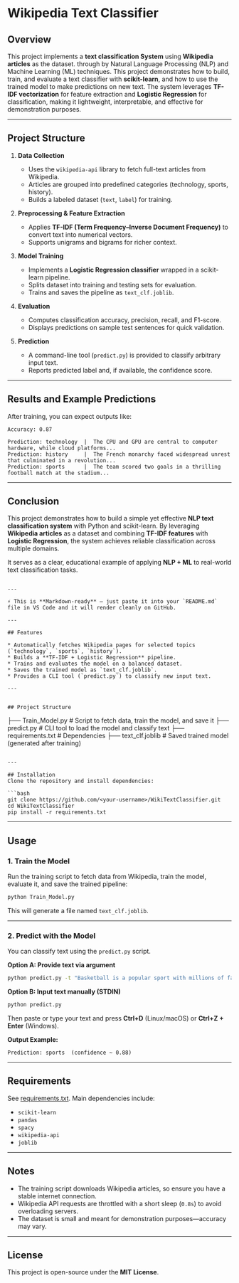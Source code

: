# Wikipedia Text Classifier

## Overview
This project implements a **text classification System** using **Wikipedia articles** as the dataset. through by Natural Language Processing (NLP) and Machine Learning (ML) techniques.
This project demonstrates how to build, train, and evaluate a text classifier with **scikit-learn**, and how to use the trained model to make predictions on new text.
The system leverages **TF-IDF vectorization** for feature extraction and **Logistic Regression** for classification, making it lightweight, interpretable, and effective for demonstration purposes.  

---

## Project Structure  

1. **Data Collection**  
   - Uses the `wikipedia-api` library to fetch full-text articles from Wikipedia.  
   - Articles are grouped into predefined categories (technology, sports, history).  
   - Builds a labeled dataset (`text`, `label`) for training.  

2. **Preprocessing & Feature Extraction**  
   - Applies **TF-IDF (Term Frequency–Inverse Document Frequency)** to convert text into numerical vectors.  
   - Supports unigrams and bigrams for richer context.  

3. **Model Training**  
   - Implements a **Logistic Regression classifier** wrapped in a scikit-learn pipeline.  
   - Splits dataset into training and testing sets for evaluation.  
   - Trains and saves the pipeline as `text_clf.joblib`.  

4. **Evaluation**  
   - Computes classification accuracy, precision, recall, and F1-score.  
   - Displays predictions on sample test sentences for quick validation.  

5. **Prediction**  
   - A command-line tool (`predict.py`) is provided to classify arbitrary input text.  
   - Reports predicted label and, if available, the confidence score.  

---

## Results and Example Predictions

After training, you can expect outputs like:

```
Accuracy: 0.87

Prediction: technology  |  The CPU and GPU are central to computer hardware, while cloud platforms...
Prediction: history     |  The French monarchy faced widespread unrest that culminated in a revolution...
Prediction: sports      |  The team scored two goals in a thrilling football match at the stadium...
```

---

## Conclusion

This project demonstrates how to build a simple yet effective **NLP text classification system** with Python and scikit-learn.
By leveraging **Wikipedia articles** as a dataset and combining **TF-IDF features** with **Logistic Regression**, the system achieves reliable classification across multiple domains.

It serves as a clear, educational example of applying **NLP + ML** to real-world text classification tasks.

```

---

⚡ This is **Markdown-ready** — just paste it into your `README.md` file in VS Code and it will render cleanly on GitHub.  

---

## Features

* Automatically fetches Wikipedia pages for selected topics (`technology`, `sports`, `history`).
* Builds a **TF-IDF + Logistic Regression** pipeline.
* Trains and evaluates the model on a balanced dataset.
* Saves the trained model as `text_clf.joblib`.
* Provides a CLI tool (`predict.py`) to classify new input text.

---


## Project Structure
```
├── Train_Model.py      # Script to fetch data, train the model, and save it
├── predict.py          # CLI tool to load the model and classify text
├── requirements.txt    # Dependencies
├── text_clf.joblib     # Saved trained model (generated after training)
```

---

## Installation
Clone the repository and install dependencies:

```bash
git clone https://github.com/<your-username>/WikiTextClassifier.git
cd WikiTextClassifier
pip install -r requirements.txt
```

---

## Usage



### 1. Train the Model
Run the training script to fetch data from Wikipedia, train the model, evaluate it, and save the trained pipeline:

```bash
python Train_Model.py
```

This will generate a file named `text_clf.joblib`.

---



### 2. Predict with the Model
You can classify text using the `predict.py` script.

**Option A: Provide text via argument**

```bash
python predict.py -t "Basketball is a popular sport with millions of fans worldwide."
```

**Option B: Input text manually (STDIN)**

```bash
python predict.py
```

Then paste or type your text and press **Ctrl+D** (Linux/macOS) or **Ctrl+Z + Enter** (Windows).

**Output Example:**

```
Prediction: sports  (confidence ~ 0.88)
```

---

## Requirements

See [requirements.txt](requirements.txt).
Main dependencies include:

* `scikit-learn`
* `pandas`
* `spacy`
* `wikipedia-api`
* `joblib`

---

## Notes

* The training script downloads Wikipedia articles, so ensure you have a stable internet connection.
* Wikipedia API requests are throttled with a short sleep (`0.8s`) to avoid overloading servers.
* The dataset is small and meant for demonstration purposes—accuracy may vary.

---

## License

This project is open-source under the **MIT License**.